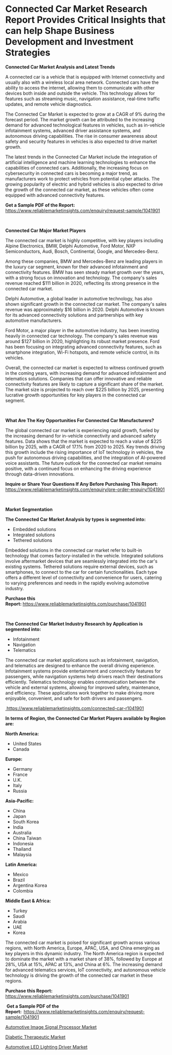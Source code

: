 <p><h1>Connected Car Market Research Report Provides Critical Insights that can help Shape Business Development and Investment Strategies</h1></p><p><strong>Connected Car Market Analysis and Latest Trends</strong></p>
<p><p>A connected car is a vehicle that is equipped with Internet connectivity and usually also with a wireless local area network. Connected cars have the ability to access the internet, allowing them to communicate with other devices both inside and outside the vehicle. This technology allows for features such as streaming music, navigation assistance, real-time traffic updates, and remote vehicle diagnostics.</p><p>The Connected Car Market is expected to grow at a CAGR of 9% during the forecast period. The market growth can be attributed to the increasing demand for advanced technological features in vehicles, such as in-vehicle infotainment systems, advanced driver assistance systems, and autonomous driving capabilities. The rise in consumer awareness about safety and security features in vehicles is also expected to drive market growth.</p><p>The latest trends in the Connected Car Market include the integration of artificial intelligence and machine learning technologies to enhance the capabilities of connected cars. Additionally, the increasing focus on cybersecurity in connected cars is becoming a major trend, as manufacturers work to protect vehicles from potential cyber attacks. The growing popularity of electric and hybrid vehicles is also expected to drive the growth of the connected car market, as these vehicles often come equipped with advanced connectivity features.</p></p>
<p><strong>Get a Sample PDF of the Report:&nbsp;</strong> <a href="https://www.reliablemarketinsights.com/enquiry/request-sample/1041901">https://www.reliablemarketinsights.com/enquiry/request-sample/1041901</a></p>
<p>&nbsp;</p>
<p><strong>Connected Car Major Market Players</strong></p>
<p><p>The connected car market is highly competitive, with key players including Alpine Electronics, BMW, Delphi Automotive, Ford Motor, NXP Semiconductors, Audi, Bosch, Continental, Google, and Mercedes-Benz.</p><p>Among these companies, BMW and Mercedes-Benz are leading players in the luxury car segment, known for their advanced infotainment and connectivity features. BMW has seen steady market growth over the years, with a strong focus on innovation and technology. The company's sales revenue reached $111 billion in 2020, reflecting its strong presence in the connected car market.</p><p>Delphi Automotive, a global leader in automotive technology, has also shown significant growth in the connected car market. The company's sales revenue was approximately $16 billion in 2020. Delphi Automotive is known for its advanced connectivity solutions and partnerships with key automotive manufacturers.</p><p>Ford Motor, a major player in the automotive industry, has been investing heavily in connected car technology. The company's sales revenue was around $127 billion in 2020, highlighting its robust market presence. Ford has been focusing on integrating advanced connectivity features, such as smartphone integration, Wi-Fi hotspots, and remote vehicle control, in its vehicles.</p><p>Overall, the connected car market is expected to witness continued growth in the coming years, with increasing demand for advanced infotainment and telematics solutions. Companies that can offer innovative and reliable connectivity features are likely to capture a significant share of the market. The market size is projected to reach over $225 billion by 2025, presenting lucrative growth opportunities for key players in the connected car segment.</p></p>
<p>&nbsp;</p>
<p><strong>What Are The Key Opportunities For Connected Car Manufacturers?</strong></p>
<p><p>The global connected car market is experiencing rapid growth, fueled by the increasing demand for in-vehicle connectivity and advanced safety features. Data shows that the market is expected to reach a value of $225 billion by 2025, with a CAGR of 17.1% from 2020 to 2025. Key trends driving this growth include the rising importance of IoT technology in vehicles, the push for autonomous driving capabilities, and the integration of AI-powered voice assistants. The future outlook for the connected car market remains positive, with a continued focus on enhancing the driving experience through data-driven innovations.</p></p>
<p><strong>Inquire or Share Your Questions If Any Before Purchasing This Report:</strong> <a href="https://www.reliablemarketinsights.com/enquiry/pre-order-enquiry/1041901">https://www.reliablemarketinsights.com/enquiry/pre-order-enquiry/1041901</a></p>
<p>&nbsp;</p>
<p><strong>Market Segmentation</strong></p>
<p><strong>The Connected Car Market Analysis by types is segmented into:</strong></p>
<p><ul><li>Embedded solutions</li><li>Integrated solutions</li><li>Tethered solutions</li></ul></p>
<p><p>Embedded solutions in the connected car market refer to built-in technology that comes factory-installed in the vehicle. Integrated solutions involve aftermarket devices that are seamlessly integrated into the car's existing systems. Tethered solutions require external devices, such as smartphones, to connect to the car for certain functionalities. Each type offers a different level of connectivity and convenience for users, catering to varying preferences and needs in the rapidly evolving automotive industry.</p></p>
<p><strong>Purchase this Report:&nbsp;</strong><a href="https://www.reliablemarketinsights.com/purchase/1041901">https://www.reliablemarketinsights.com/purchase/1041901</a></p>
<p>&nbsp;</p>
<p><strong>The Connected Car Market Industry Research by Application is segmented into:</strong></p>
<p><ul><li>Infotainment</li><li>Navigation</li><li>Telematics</li></ul></p>
<p><p>The connected car market applications such as infotainment, navigation, and telematics are designed to enhance the overall driving experience. Infotainment systems provide entertainment and connectivity features for passengers, while navigation systems help drivers reach their destinations efficiently. Telematics technology enables communication between the vehicle and external systems, allowing for improved safety, maintenance, and efficiency. These applications work together to make driving more enjoyable, convenient, and safe for both drivers and passengers.</p></p>
<p><a href="https://www.reliablemarketinsights.com/connected-car-r1041901">&nbsp;https://www.reliablemarketinsights.com/connected-car-r1041901</a></p>
<p><strong>In terms of Region, the Connected Car Market Players available by Region are:</strong></p>
<p>
    <p> <strong> North America: </strong>
        <ul>
            <li>United States</li>
            <li>Canada</li>
        </ul>
        </p> 
    <p> <strong> Europe: </strong>
        <ul>
            <li>Germany</li>
            <li>France</li>
            <li>U.K.</li>
            <li>Italy</li>
            <li>Russia</li>
        </ul>
        </p> 
    <p> <strong> Asia-Pacific: </strong>
        <ul>
            <li>China</li>
            <li>Japan</li>
            <li>South Korea</li>
            <li>India</li>
            <li>Australia</li>
            <li>China Taiwan</li>
            <li>Indonesia</li>
            <li>Thailand</li>
            <li>Malaysia</li>
        </ul>
        </p> 
    <p> <strong> Latin America: </strong>
        <ul>
            <li>Mexico</li>
            <li>Brazil</li>
            <li>Argentina Korea</li>
            <li>Colombia</li>
        </ul>
        </p> 
    <p> <strong> Middle East & Africa: </strong>
        <ul>
            <li>Turkey</li>
            <li>Saudi</li>
            <li>Arabia</li>
            <li>UAE</li>
            <li>Korea</li>
        </ul>
    </p>
    </p>
<p><p>The connected car market is poised for significant growth across various regions, with North America, Europe, APAC, USA, and China emerging as key players in this dynamic industry. The North America region is expected to dominate the market with a market share of 38%, followed by Europe at 28%, USA at 15%, APAC at 13%, and China at 6%. The increasing demand for advanced telematics services, IoT connectivity, and autonomous vehicle technology is driving the growth of the connected car market in these regions.</p></p>
<p><strong>Purchase this Report: </strong><a href="https://www.reliablemarketinsights.com/purchase/1041901">https://www.reliablemarketinsights.com/purchase/1041901</a></p>
<p>&nbsp;<strong>Get a Sample PDF of the Report:&nbsp;&nbsp;</strong><a href="https://www.reliablemarketinsights.com/enquiry/request-sample/1041901">https://www.reliablemarketinsights.com/enquiry/request-sample/1041901</a></p>
<p><strong></strong></p>
<p><p><a href="https://medium.com/@obiemante_40648/insights-into-the-automotive-image-signal-processor-market-market-players-market-size-96551858fca9">Automotive Image Signal Processor Market</a></p><p><a href="https://github.com/gladysalidde/Market-Research-Report-List-2/blob/main/diabetic-therapeutic-market.md">Diabetic Therapeutic Market</a></p><p><a href="https://medium.com/@berugaru/global-automotive-led-lighting-driver-market-focus-on-product-type-single-channel-multi-channel-266bb0083c59">Automotive LED Lighting Driver Market</a></p></p>